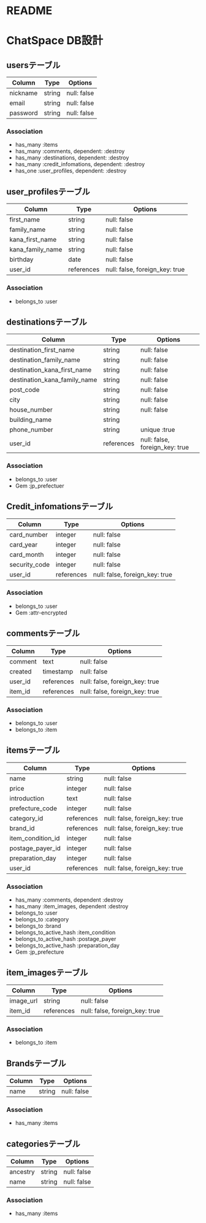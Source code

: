 # README

# ChatSpace DB設計
## usersテーブル
|Column|Type|Options|
|------|----|-------|
|nickname|string|null: false|
|email|string|null: false|index: true|
|password|string|null: false|
### Association
- has_many :items
- has_many :comments, dependent: :destroy
- has_many :destinations, dependent: :destroy
- has_many :credit_infomations, dependent: :destroy 
- has_one :user_profiles, dependent: :destroy

## user_profilesテーブル
|Column|Type|Options|
|------|----|-------|
|first_name|string|null: false| 
|family_name|string|null: false|
|kana_first_name|string|null: false|
|kana_family_name|string|null: false|
|birthday|date|null: false|
|user_id|references|null: false, foreign_key: true|
### Association
- belongs_to :user

## destinationsテーブル
|Column|Type|Options|
|------|----|-------|
|destination_first_name|string|null: false| 
|destination_family_name|string|null: false|
|destination_kana_first_name|string|null: false|
|destination_kana_family_name|string|null: false|
|post_code|string|null: false|
|city|string|null: false|
|house_number|string|null: false|
|building_name|string||
|phone_number|string|unique :true|
|user_id|references|null: false, foreign_key: true|
### Association
- belongs_to :user
- Gem :jp_prefectuer

## Credit_infomationsテーブル
|Column|Type|Options|
|------|----|-------|
|card_number|integer|null: false|unique: true|
|card_year|integer|null: false|
|card_month|integer|null: false|
|security_code|integer|null: false|
|user_id|references|null: false, foreign_key: true|
### Association
- belongs_to :user
- Gem :attr-encrypted

## commentsテーブル
|Column|Type|Options|
|------|----|-------|
|comment|text|null: false|
|created|timestamp|null: false|
|user_id|references|null: false, foreign_key: true|
|item_id|references|null: false, foreign_key: true|
### Association
- belongs_to :user
- belongs_to :item

## itemsテーブル
|Column|Type|Options|
|------|----|-------|
|name|string|null: false|
|price|integer|null: false|
|introduction|text|null: false|
|prefecture_code|integer|null: false|
|category_id|references|null: false, foreign_key: true|
|brand_id|references|null: false, foreign_key: true|
|item_condition_id|integer|null: false|
|postage_payer_id|integer|null: false|
|preparation_day|integer|null: false|
|user_id|references|null: false, foreign_key: true|
### Association
- has_many :comments, dependent :destroy
- has_many :item_images, dependent :destroy 
- belongs_to :user
- belongs_to :category
- belongs_to :brand
- belongs_to_active_hash :item_condition
- belongs_to_active_hash :postage_payer
- belongs_to_active_hash :preparation_day
- Gem :jp_prefecture

## item_imagesテーブル
|Column|Type|Options|
|------|----|-------|
|image_url|string|null: false|
|item_id|references|null: false, foreign_key: true|
### Association
- belongs_to :item

## Brandsテーブル
|Column|Type|Options|
|------|----|-------|
|name|string|null: false|
### Association
- has_many :items

## categoriesテーブル
|Column|Type|Options|
|------|----|-------|
|ancestry|string|null: false|
|name|string|null: false|
### Association
- has_many :items

